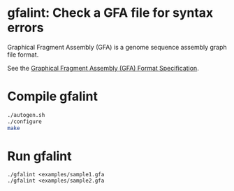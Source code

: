 # gfalint: Check a GFA file for syntax errors

Graphical Fragment Assembly (GFA) is a genome sequence assembly graph file format.

See the [Graphical Fragment Assembly (GFA) Format Specification](https://github.com/GFA-spec/GFA-spec).

# Compile gfalint

```sh
./autogen.sh
./configure
make
```

# Run gfalint

```
./gfalint <examples/sample1.gfa
./gfalint <examples/sample2.gfa
```
